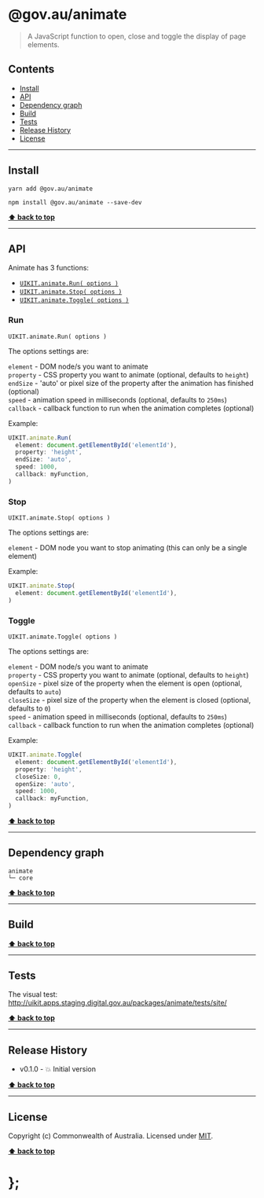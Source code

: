 @gov.au/animate
============

> A JavaScript function to open, close and toggle the display of page elements.


## Contents

* [Install](#install)
* [API](#api)
* [Dependency graph](#dependency-graph)
* [Build](#build)
* [Tests](#tests)
* [Release History](#release-history)
* [License](#license)


----------------------------------------------------------------------------------------------------------------------------------------------------------------


## Install


```shell
yarn add @gov.au/animate
```

```shell
npm install @gov.au/animate --save-dev
```


**[⬆ back to top](#contents)**


----------------------------------------------------------------------------------------------------------------------------------------------------------------


## API


Animate has 3 functions:

- [`UIKIT.animate.Run( options )`](#run)
- [`UIKIT.animate.Stop( options )`](#stop)
- [`UIKIT.animate.Toggle( options )`](#toggle)

### Run

`UIKIT.animate.Run( options )`

The options settings are:

`element` - DOM node/s you want to animate   
`property` - CSS property you want to animate (optional, defaults to `height`)   
`endSize` - 'auto' or pixel size of the property after the animation has finished (optional)   
`speed` - animation speed in milliseconds (optional, defaults to `250ms`)   
`callback` - callback function to run when the animation completes (optional)

Example:

```js
UIKIT.animate.Run(
  element: document.getElementById('elementId'),
  property: 'height',
  endSize: 'auto',
  speed: 1000,
  callback: myFunction,
)
```

### Stop

`UIKIT.animate.Stop( options )`

The options settings are:

`element` - DOM node you want to stop animating (this can only be a single element)

Example:

```js
UIKIT.animate.Stop(
  element: document.getElementById('elementId'),
)
```

### Toggle

`UIKIT.animate.Toggle( options )`

The options settings are:

`element` - DOM node/s you want to animate   
`property` - CSS property you want to animate (optional, defaults to `height`)   
`openSize` - pixel size of the property when the element is open (optional, defaults to `auto`)   
`closeSize` - pixel size of the property when the element is closed (optional, defaults to `0`)   
`speed` - animation speed in milliseconds (optional, defaults to `250ms`)   
`callback` - callback function to run when the animation completes (optional)

Example:

```js
UIKIT.animate.Toggle(
  element: document.getElementById('elementId'),
  property: 'height',
  closeSize: 0,
  openSize: 'auto',
  speed: 1000,
  callback: myFunction,
)
```


**[⬆ back to top](#contents)**


----------------------------------------------------------------------------------------------------------------------------------------------------------------



## Dependency graph

```shell
animate
└─ core
```


**[⬆ back to top](#contents)**


----------------------------------------------------------------------------------------------------------------------------------------------------------------


## Build


**[⬆ back to top](#contents)**


----------------------------------------------------------------------------------------------------------------------------------------------------------------


## Tests

The visual test: http://uikit.apps.staging.digital.gov.au/packages/animate/tests/site/


**[⬆ back to top](#contents)**


----------------------------------------------------------------------------------------------------------------------------------------------------------------


## Release History

* v0.1.0 - 💥 Initial version


**[⬆ back to top](#contents)**


----------------------------------------------------------------------------------------------------------------------------------------------------------------


## License

Copyright (c) Commonwealth of Australia.
Licensed under [MIT](https://raw.githubusercontent.com/govau/uikit/packages/core/master/LICENSE).


**[⬆ back to top](#contents)**

# };
